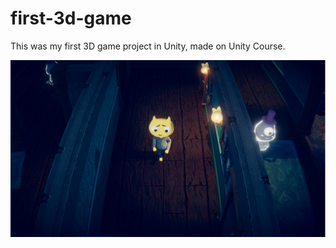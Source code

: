 # first-3d-game

This was my first 3D game project in Unity, made on Unity Course.

![John Lemon](https://raw.githubusercontent.com/divyanshi26/john-lemon-s-haunted-jaunt-3d-beginner/master/Screenshot.png)

